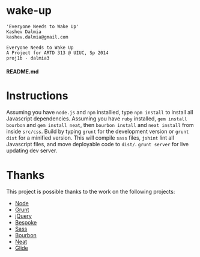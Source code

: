 wake-up
=======

    'Everyone Needs to Wake Up'
    Kashev Dalmia
    kashev.dalmia@gmail.com

    Everyone Needs to Wake Up
    A Project for ARTD 313 @ UIUC, Sp 2014
    proj1b - dalmia3

#### README.md

# Instructions
Assuming you have `node.js` and `npm` installied, type `npm install` to install all Javascript dependencies. Assuming you have `ruby` installed, `gem install bourbon` and `gem install neat`, then `bourbon install` and  `neat install` from inside  `src/css`. Build by typing `grunt` for the development version or `grunt dist` for a minified version. This will compile `sass` files, `jshint` lint all Javascript files, and move deployable code to `dist/`. `grunt server` for live updating dev server.

# Thanks
This project is possible thanks to the work on the following projects:
- [Node](http://nodejs.org/)
- [Grunt](http://gruntjs.com/)
- [jQuery](http://jquery.com/)
- [Bespoke](http://markdalgleish.com/projects/bespoke.js/)
- [Sass](http://sass-lang.com/)
- [Bourbon](http://bourbon.io/)
- [Neat](http://neat.bourbon.io/)
- [Glide](http://jedrzejchalubek.com/glide/)
